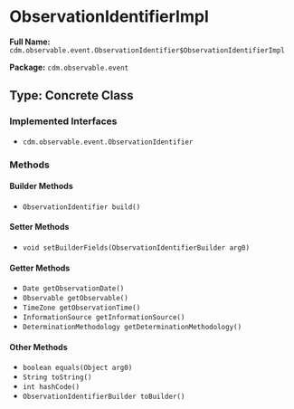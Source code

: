 # ObservationIdentifierImpl

**Full Name:** `cdm.observable.event.ObservationIdentifier$ObservationIdentifierImpl`

**Package:** `cdm.observable.event`

## Type: Concrete Class

### Implemented Interfaces

- `cdm.observable.event.ObservationIdentifier`

### Methods

#### Builder Methods

- `ObservationIdentifier build()`

#### Setter Methods

- `void setBuilderFields(ObservationIdentifierBuilder arg0)`

#### Getter Methods

- `Date getObservationDate()`
- `Observable getObservable()`
- `TimeZone getObservationTime()`
- `InformationSource getInformationSource()`
- `DeterminationMethodology getDeterminationMethodology()`

#### Other Methods

- `boolean equals(Object arg0)`
- `String toString()`
- `int hashCode()`
- `ObservationIdentifierBuilder toBuilder()`

